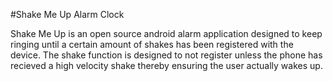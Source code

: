 #Shake Me Up Alarm Clock


Shake Me Up is an open source android alarm application designed to keep ringing
until a certain amount of shakes has been registered with the device. 
The shake function is designed to not register unless the phone has
recieved a high velocity shake thereby ensuring the user actually 
wakes up. 
